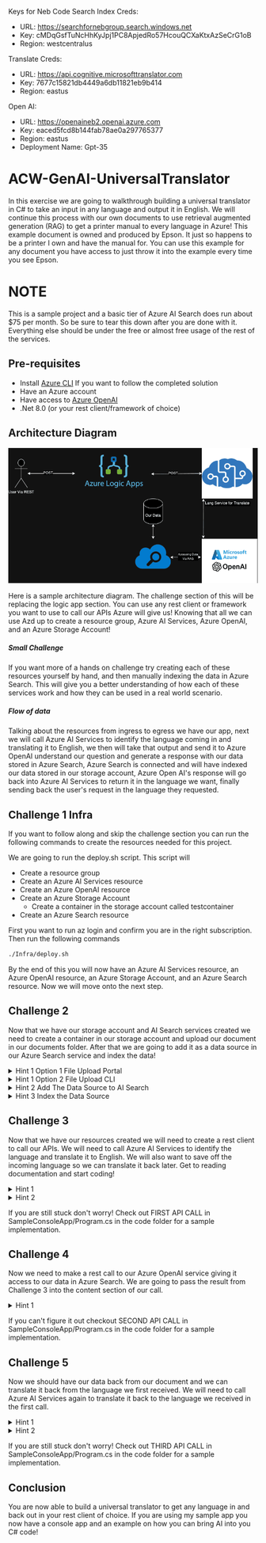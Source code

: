Keys for Neb Code
Search Index Creds:
- URL: https://searchfornebgroup.search.windows.net
- Key: cMDqGsfTuNcHhKyJpj1PC8ApjedRo57HcouQCXaKtxAzSeCrG1oB
- Region: westcentralus

Translate Creds:
- URL: https://api.cognitive.microsofttranslator.com
- Key: 7677c15821db4449a6db11821eb9b414
- Region: eastus

Open AI: 
- URL: https://openaineb2.openai.azure.com
- Key: eaced5fcd8b144fab78ae0a297765377
- Region: eastus
- Deployment Name: Gpt-35


# ACW-GenAI-UniversalTranslator
In this exercise we are going to walkthrough building a universal translator in C# to take an input in any language and output it in English. We will continue this process with our own documents to use retrieval augmented generation (RAG) to get a printer manual to every language in Azure! This example document is owned and produced by Epson. It just so happens to be a printer I own and have the manual for. You can use this example for any document you have access to just throw it into the example every time you see Epson.

# NOTE
This is a sample project and a basic tier of Azure AI Search does run about $75 per month. So be sure to tear this down after you are done with it. Everything else should be under the free or almost free usage of the rest of the services.

## Pre-requisites
- Install [Azure CLI](https://learn.microsoft.com/en-us/cli/azure/get-started-with-azure-cli?WT.mc_id=AZ-MVP-5005115) If you want to follow the completed solution
- Have an Azure account
- Have access to [Azure OpenAI](https://learn.microsoft.com/en-us/azure/ai-services/openai/overview#how-do-i-get-access-to-azure-openai?WT.mc_id=AZ-MVP-5005115)
- .Net 8.0 (or your rest client/framework of choice)

## Architecture Diagram
![Architecture Diagram](Assets/Arch.png)

Here is a sample architecture diagram. The challenge section of this will be replacing the logic app section. You can use any rest client or framework you want to use to call our APIs Azure will give us! Knowing that all we can use Azd up to create a resource group, Azure AI Services, Azure OpenAI, and an Azure Storage Account! 

##### Small Challenge
If you want more of a hands on challenge try creating each of these resources yourself by hand, and then manually indexing the data in Azure Search. This will give you a better understanding of how each of these services work and how they can be used in a real world scenario.

##### Flow of data
Talking about the resources from ingress to egress we have our app, next we will call Azure AI Services to identify the language coming in and translating it to English, we then will take that output and send it to Azure OpenAI understand our question and generate a response with our data stored in Azure Search, Azure Search is connected and will have indexed our data stored in our storage account, Azure Open AI's response will go back into Azure AI Services to return it in the language we want, finally sending back the user's request in the language they requested.
## Challenge 1 Infra
If you want to follow along and skip the challenge section you can run the following commands to create the resources needed for this project. 

We are going to run the deploy.sh script. This script will
- Create a resource group
- Create an Azure AI Services resource
- Create an Azure OpenAI resource
- Create an Azure Storage Account
  - Create a container in the storage account called testcontainer
- Create an Azure Search resource

First you want to run az login and confirm you are in the right subscription. Then run the following commands
```bash
./Infra/deploy.sh
```

By the end of this you will now have an Azure AI Services resource, an Azure OpenAI resource, an Azure Storage Account, and an Azure Search resource. Now we will move onto the next step.

## Challenge 2
Now that we have our storage account and AI Search services created we need to create a container in our storage account and upload our document in our documents folder. After that we are going to add it as a data source in our Azure Search service and index the data!

<details><summary>Hint 1 Option 1 File Upload Portal</summary>

  ![Enter Container](Assets/Challenge1Hint1.png)
  ![Enter Container](Assets/Challenge1Hint2.png)
  
</details>

<details><summary>Hint 1 Option 2 File Upload CLI</summary>
Make sure you wap out with your details.

``` shell

    storageAccountKey=$(az storage account keys list --account-name mystorageaccount --query "[0].value" --output tsv)
    az storage blob upload --account-name mystorageaccount --account-key $storageAccountKey --container-name mycontainer --name myblob --type block --file ./Document/epsonManual.pdf --output table
  ```
  
</details>

<details><summary>Hint 2 Add The Data Source to AI Search</summary>

  ![Step1](Assets/Hint2/Step1.png)
  
  ![Step2](Assets/Hint2/Step2.png)

  ![Step1](Assets/Hint2/Step3.png)
  
  ![Step2](Assets/Hint2/Step4.png)


</details>

<details><summary>Hint 3 Index the Data Source</summary>


  ![Step1](Assets/Hint2/Step5.png)
  
  ![Step2](Assets/Hint2/Step6.png)

  ### Skip COG Service

  ![Step1](Assets/Hint2/Step7.png)
  
  ![Step2](Assets/Hint2/Step8.png)

</details>


## Challenge 3
Now that we have our resources created we will need to create a rest client to call our APIs. We will need to call Azure AI Services to identify the language and translate it to English. We will also want to save off the incoming language so we can translate it back later. Get to reading documentation and start coding!

<details><summary>Hint 1 </summary>

  Here is the docs for Azure AI Services specifically the [translate API.](https://learn.microsoft.com/en-us/azure/ai-services/translator/reference/v3-0-reference?WT.mc_id=AZ-MVP-5005115)
</details>

<details><summary>Hint 2</summary>

  ![Translate API](https://www.azurebarista.com/static/5532c4aa5fc87effedfea3e641d42eb6/12c06/TranslateAndSet.png)
</details>

If you are still stuck don't worry! Check out FIRST API CALL in SampleConsoleApp/Program.cs in the code folder for a sample implementation.

## Challenge 4
Now we need to make a rest call to our Azure OpenAI service giving it access to our data in Azure Search. We are going to pass the result from Challenge 3 into the content section of our call. 

<details><summary>Hint 1</summary>

  Here is the docs for Azure OpenAI specifically the [extensions API.](https://learn.microsoft.com/en-us/azure/ai-services/openai/reference?WT.mc_id=AZ-MVP-5005115#azure-ai-search)
</details>

If you can't figure it out checkout SECOND API CALL in SampleConsoleApp/Program.cs in the code folder for a sample implementation.

## Challenge 5
Now we should have our data back from our document and we can translate it back from the language we first received. We will need to call Azure AI Services again to translate it back to the language we received in the first call.

<details><summary>Hint 1 </summary>

  Here is the docs for Azure AI Services specifically the [translate API.](https://learn.microsoft.com/en-us/azure/ai-services/translator/reference/v3-0-reference?WT.mc_id=AZ-MVP-5005115)
</details>

<details><summary>Hint 2</summary>

  ![Translate API](https://www.azurebarista.com/static/5532c4aa5fc87effedfea3e641d42eb6/12c06/TranslateAndSet.png)
</details>

If you are still stuck don't worry! Check out THIRD API CALL in SampleConsoleApp/Program.cs in the code folder for a sample implementation.

## Conclusion
You are now able to build a universal translator to get any language in and back out in your rest client of choice. If you are using my sample app you now have a console app and an example on how you can bring AI into you C# code! 
